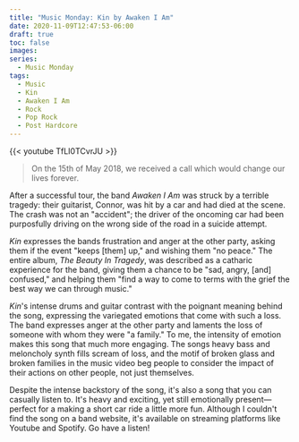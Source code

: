 ```yaml
---
title: "Music Monday: Kin by Awaken I Am"
date: 2020-11-09T12:47:53-06:00
draft: true
toc: false
images:
series:
  - Music Monday
tags:
  - Music
  - Kin
  - Awaken I Am
  - Rock
  - Pop Rock
  - Post Hardcore
---
```


{{< youtube TfLI0TCvrJU >}}

> On the 15th of May 2018, we received a call which would change our lives forever.

After a successful tour, the band *Awaken I Am* was struck by a terrible
tragedy: their guitarist, Connor, was hit by a car and had died at the scene.
The crash was not an "accident"; the driver of the oncoming car had been
purposfully driving on the wrong side of the road in a suicide attempt.

*Kin* expresses the bands frustration and anger at the other party, asking them
if the event "keeps [them] up," and wishing them "no peace." The entire album,
*The Beauty In Tragedy*, was described as a catharic experience for the band,
giving them a chance to be "sad, angry, [and] confused," and helping them "find
a way to come to terms with the grief the best way we can through music."

*Kin*'s intense drums and guitar contrast with the poignant
meaning behind the song, expressing the variegated emotions that come with such
a loss. The band expresses anger at the other party and laments the loss of
someone with whom they were "a family." To me, the intensity of emotion makes
this song that much more engaging. The songs heavy bass and meloncholy synth fills scream of loss, and the motif of broken glass and broken families in the music video beg people to consider the impact of their actions on other people, not just themselves.

Despite the intense backstory of the song, it's also a song that you can casually
listen to. It's heavy and exciting, yet still emotionally present—perfect for a
making a short car ride a little more fun. Although I couldn't find the song on
a band website, it's available on streaming platforms like Youtube and Spotify.
Go have a listen!
